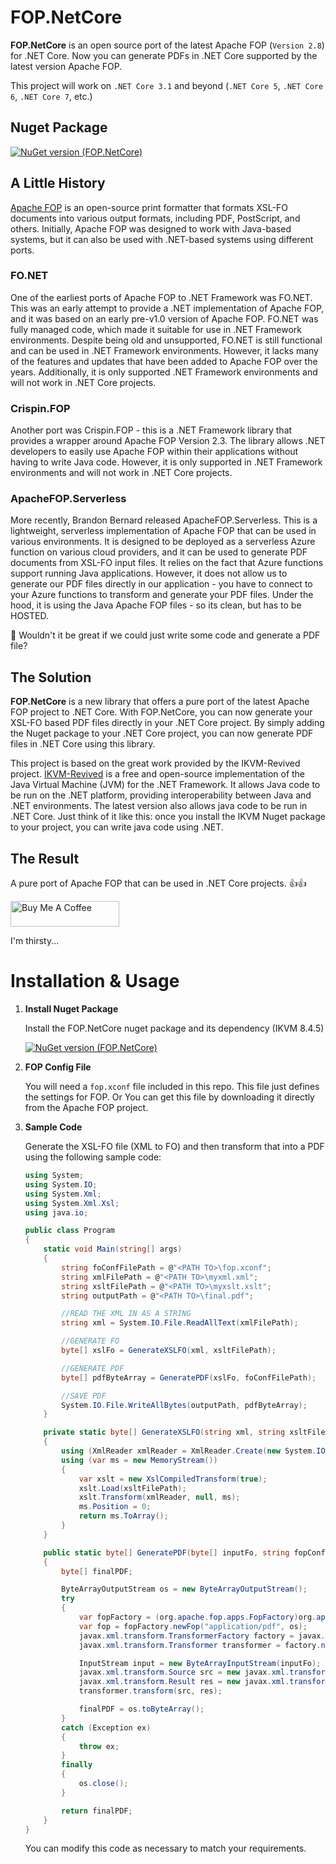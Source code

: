 # FOP.NetCore
**FOP.NetCore** is an open source port of the latest Apache FOP (`Version 2.8`) for .NET Core. Now you can generate PDFs in .NET Core supported by the latest version Apache FOP.

This project will work on `.NET Core 3.1` and beyond (`.NET Core 5`, `.NET Core 6`, `.NET Core 7`, etc.)

## Nuget Package
[![NuGet version (FOP.NetCore)](https://img.shields.io/nuget/v/FOP.NetCore.svg?style=flat-square)](https://www.nuget.org/packages/FOP.NetCore/)

## A Little History
[Apache FOP](https://xmlgraphics.apache.org/fop/) is an open-source print formatter that formats XSL-FO documents into various output formats, including PDF, PostScript, and others. Initially, Apache FOP was designed to work with Java-based systems, but it can also be used with .NET-based systems using different ports.

### **FO.NET**

One of the earliest ports of Apache FOP to .NET Framework was FO.NET. This was an early attempt to provide a .NET implementation of Apache FOP, and it was based on an early pre-v1.0 version of Apache FOP. FO.NET was fully managed code, which made it suitable for use in .NET Framework environments. Despite being old and unsupported, FO.NET is still functional and can be used in .NET Framework environments. However, it lacks many of the features and updates that have been added to Apache FOP over the years. Additionally, it is only supported .NET Framework environments and will not work in .NET Core projects.

### **Crispin.FOP**

Another port was Crispin.FOP - this is a .NET Framework library that provides a wrapper around Apache FOP Version 2.3. The library allows .NET developers to easily use Apache FOP within their applications without having to write Java code. However, it is only supported in .NET Framework environments and will not work in .NET Core projects.

### **ApacheFOP.Serverless**

More recently, Brandon Bernard released ApacheFOP.Serverless. This is a lightweight, serverless implementation of Apache FOP that can be used in various environments. It is designed to be deployed as a serverless Azure function on various cloud providers, and it can be used to generate PDF documents from XSL-FO input files. It relies on the fact that Azure functions support running Java applications. However, it does not allow us to generate our PDF files directly in our application - you have to connect to your Azure functions to transform and generate your PDF files. Under the hood, it is using the Java Apache FOP files - so its clean, but has to be HOSTED.

🤔 Wouldn't it be great if we could just write some code and generate a PDF file? 


## The Solution
**FOP.NetCore** is a new library that offers a pure port of the latest Apache FOP project to .NET Core. With FOP.NetCore, you can now generate your XSL-FO based PDF files directly in your .NET Core project. By simply adding the Nuget package to your .NET Core project, you can now generate PDF files in .NET Core using this library. 

This project is based on the great work provided by the IKVM-Revived project. [IKVM-Revived](https://en.wikipedia.org/wiki/IKVM.NET) is a free and open-source implementation of the Java Virtual Machine (JVM) for the .NET Framework. It allows Java code to be run on the .NET platform, providing interoperability between Java and .NET environments. The latest version also allows java code to be run in .NET Core. Just think of it like this: once you install the IKVM Nuget package to your project, you can write java code using .NET.

## The Result
A pure port of Apache FOP that can be used in .NET Core projects. 👍👍

<a href="https://www.buymeacoffee.com/sorcerdon" target="_blank">
<img src="https://cdn.buymeacoffee.com/buttons/default-orange.png" alt="Buy Me A Coffee" height="41" width="174">
</a> 

I'm thirsty...

# Installation & Usage
1. **Install Nuget Package** 

    Install the FOP.NetCore nuget package and its dependency (IKVM 8.4.5)

    [![NuGet version (FOP.NetCore)](https://img.shields.io/nuget/v/FOP.NetCore.svg?style=flat-square)](https://www.nuget.org/packages/FOP.NetCore/)

2. **FOP Config File** 

    You will need a `fop.xconf` file included in this repo. This file just defines the settings for FOP. Or You can get this file by downloading it directly from the Apache FOP project.

3. **Sample Code**

    Generate the XSL-FO file (XML to FO) and then transform that into a PDF using the following sample code:

    ```csharp
    using System;
    using System.IO;
    using System.Xml;
    using System.Xml.Xsl;
    using java.io;
    
    public class Program
    {
        static void Main(string[] args)
        {
            string foConfFilePath = @"<PATH TO>\fop.xconf";
            string xmlFilePath = @"<PATH TO>\myxml.xml";
            string xsltFilePath = @"<PATH TO>\myxslt.xslt";
            string outputPath = @"<PATH TO>\final.pdf";

            //READ THE XML IN AS A STRING
            string xml = System.IO.File.ReadAllText(xmlFilePath);

            //GENERATE FO
            byte[] xslFo = GenerateXSLFO(xml, xsltFilePath);

            //GENERATE PDF
            byte[] pdfByteArray = GeneratePDF(xslFo, foConfFilePath);

            //SAVE PDF
            System.IO.File.WriteAllBytes(outputPath, pdfByteArray);
        }

        private static byte[] GenerateXSLFO(string xml, string xsltFilePath)
        {
            using (XmlReader xmlReader = XmlReader.Create(new System.IO.StringReader(xml)))
            using (var ms = new MemoryStream())
            {
                var xslt = new XslCompiledTransform(true);
                xslt.Load(xsltFilePath);
                xslt.Transform(xmlReader, null, ms);
                ms.Position = 0;
                return ms.ToArray();
            }
        }

        public static byte[] GeneratePDF(byte[] inputFo, string fopConfigFilePath)
        {
            byte[] finalPDF;

            ByteArrayOutputStream os = new ByteArrayOutputStream();
            try
            {
                var fopFactory = (org.apache.fop.apps.FopFactory)org.apache.fop.apps.FopFactory.newInstance(new java.io.File(fopConfigFilePath));
                var fop = fopFactory.newFop("application/pdf", os);
                javax.xml.transform.TransformerFactory factory = javax.xml.transform.TransformerFactory.newInstance();
                javax.xml.transform.Transformer transformer = factory.newTransformer();

                InputStream input = new ByteArrayInputStream(inputFo);
                javax.xml.transform.Source src = new javax.xml.transform.stream.StreamSource(input);
                javax.xml.transform.Result res = new javax.xml.transform.sax.SAXResult(fop.getDefaultHandler());
                transformer.transform(src, res);

                finalPDF = os.toByteArray();
            }
            catch (Exception ex)
            {
                throw ex;
            }
            finally
            {
                os.close();
            }

            return finalPDF;
        }
    }
    ```

    You can modify this code as necessary to match your requirements.
